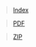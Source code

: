 
> [Index](https://cdn.cs50.net/2020/fall/lectures/2/src2/)

> [PDF](https://cdn.cs50.net/2020/fall/lectures/2/src2.pdf) 

> [ZIP](https://cdn.cs50.net/2020/fall/lectures/2/src2.zip)
